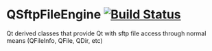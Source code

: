 QSftpFileEngine [![Build Status](https://travis-ci.org/muraj/QSftpFileEngine.png?branch=master)](https://travis-ci.org/muraj/QSftpFileEngine)
===============

Qt derived classes that provide Qt with sftp file access through normal means (QFileInfo, QFile, QDir, etc)
